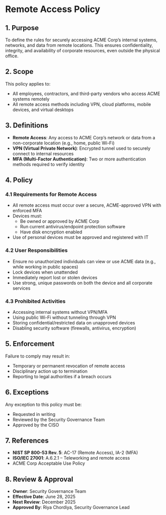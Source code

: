 # Remote Access Policy

## 1. Purpose
To define the rules for securely accessing ACME Corp’s internal systems, networks, and data from remote locations. This ensures confidentiality, integrity, and availability of corporate resources, even outside the physical office.

## 2. Scope
This policy applies to:
- All employees, contractors, and third-party vendors who access ACME systems remotely
- All remote access methods including VPN, cloud platforms, mobile devices, and virtual desktops

## 3. Definitions
- **Remote Access**: Any access to ACME Corp’s network or data from a non-corporate location (e.g., home, public Wi-Fi)
- **VPN (Virtual Private Network)**: Encrypted tunnel used to securely connect to internal resources
- **MFA (Multi-Factor Authentication)**: Two or more authentication methods required to verify identity

## 4. Policy

### 4.1 Requirements for Remote Access
- All remote access must occur over a secure, ACME-approved VPN with enforced MFA
- Devices must:
  - Be owned or approved by ACME Corp
  - Run current antivirus/endpoint protection software
  - Have disk encryption enabled
- Use of personal devices must be approved and registered with IT

### 4.2 User Responsibilities
- Ensure no unauthorized individuals can view or use ACME data (e.g., while working in public spaces)
- Lock devices when unattended
- Immediately report lost or stolen devices
- Use strong, unique passwords on both the device and all corporate services

### 4.3 Prohibited Activities
- Accessing internal systems without VPN/MFA
- Using public Wi-Fi without tunneling through VPN
- Storing confidential/restricted data on unapproved devices
- Disabling security software (firewalls, antivirus, encryption)

## 5. Enforcement
Failure to comply may result in:
- Temporary or permanent revocation of remote access
- Disciplinary action up to termination
- Reporting to legal authorities if a breach occurs

## 6. Exceptions
Any exception to this policy must be:
- Requested in writing
- Reviewed by the Security Governance Team
- Approved by the CISO

## 7. References
- **NIST SP 800-53 Rev. 5**: AC-17 (Remote Access), IA-2 (MFA)
- **ISO/IEC 27001**: A.6.2.1 – Teleworking and remote access
- ACME Corp Acceptable Use Policy

## 8. Review & Approval
- **Owner**: Security Governance Team  
- **Effective Date**: June 28, 2025  
- **Next Review**: December 2025  
- **Approved By**: Riya Chordiya, Security Governance Lead
